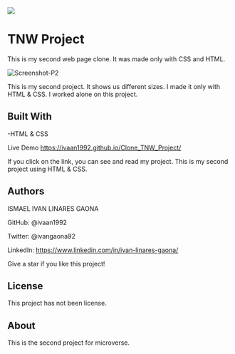 
![](https://img.shields.io/badge/Microverse-blueviolet)

# TNW Project

This is my second web page clone. It was made only with CSS and HTML. 

![Screenshot-P2](https://user-images.githubusercontent.com/73128809/114235453-d62d0580-9945-11eb-88ae-27f5e60d8cd4.png)



This is my second project. It shows us different sizes. I made it only with HTML & CSS. 
I worked alone on this project. 

## Built With
-HTML & CSS

Live Demo
https://ivaan1992.github.io/Clone_TNW_Project/

If you click on the link, you can see and read my project.
This is my second project using HTML & CSS. 


## Authors
ISMAEL IVAN LINARES GAONA

GitHub: @ivaan1992

Twitter: @ivangaona92

LinkedIn: https://www.linkedin.com/in/ivan-linares-gaona/

Give a star if you like this project!

## License 
This project has not been license.
## About
This is the second project for microverse.
